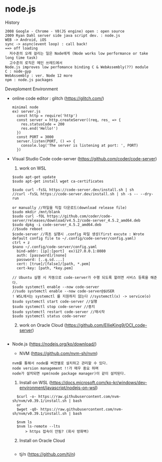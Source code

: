 # node.js

History
```
2008 Google - Chrome - V8(JS engine) open : open source
2009 Ryan Dahl server side java script dev. : node.js
WEB -> Android, iOS 
sync -> async(event loop) : call back!
==> off loading 
  저수준의 오래 걸리는 일은 Node에게 (Node works low performance or take long time task)
  고수준의 로직은 메인 쓰레드에서
Node.js improves low perfomance binding C & WebAssembly(??) module
C : node-gyp
WebAssembly : ver. Node 12 more
npm : node.js packages
```

Deveploment Environment
- online code editor : glitch (https://glitch.com/)
  ```
  minimal node
  ex) server.js
    const http = require('http')
    const server = http.createServer((req, res_ => {
      res.statusCode = 200
      res.end('Hello!')
    })
    const PORT = 3000
    server.listen(PORT, () => {
      console.log('The server is listening at port: ', PORT)
    })
  ```
  
- Visual Studio Code
  code-server (https://github.com/coder/code-server)
  
  1. work on WSL
  ```
  $sudo apt-get update
  $sudo apt-get install wget ca-certificates
  
  $sudo curl -fsSL https://code-server.dev/install.sh | sh
  //curl -fsSL https://code-server.dev/install.sh | sh -s -- --dry-run
  
  or manually //파일을 직접 다운로드(download release file)
  $sudo mkdir /mnt/blank
  $sudo curl -fOL https://github.com/coder/code-server/releases/download/v4.5.2/code-server_4.5.2_amd64.deb
  $sudo dpkg -i code-server_4.5.2_amd64.deb
  //$sudo reboot
  $code-server //최초 실행시 .config 파일 생성(first excute : Wrote default config file to ~/.config/code-server/config.yaml)
  ctrl + z
  $nano ~/.config/code-server/config.yaml
    bind-addr: [ip]:[port]  ex)127.0.0.1:8080
    auth: [password]/[none]
    password: [..q.sd....]
    cert: [true]/[false]/[path, *.pem]
    cert-key: [path, *key.pem]
  
  // Ubuntu 실행 시 자동으로 code-server가 수행 되도록 할려면 서비스 등록을 해준다.
  $sudo systemctl enable --now code-server
  //sudo systemctl enable --now code-server@$USER
  ! WSL에서는 systemctl 를 지원하지 않는다 //systemctl(x) -> service(o)
  $sudo systemctl start code-server //실행
  $sudo systemctl stop code-server //중지
  $sudo systemctl restart code-server //재시작
  $sudo systemctl status code-server 
  ```
  2. work on Oracle Cloud (https://github.com/EllieKing9/OCI_code-server)
  ```
  ```
  
  
  
* Node.js (https://nodejs.org/ko/download/)
  
  - NVM (https://github.com/nvm-sh/nvm)
  ```
  nvm를 통해서 node를 버젼별로 설치하고 관리할 수 있다.
  node version management !!가 매우 중요 하며
  node가 설치되면 npm(node package manager)이 같이 설치된다.
  ```
  1. Install on WSL (https://docs.microsoft.com/ko-kr/windows/dev-environment/javascript/nodejs-on-wsl)
  ```
    $curl -o- https://raw.githubusercontent.com/nvm-sh/nvm/v0.39.1/install.sh | bash
    or 
    $wget -qO- https://raw.githubusercontent.com/nvm-sh/nvm/v0.39.1/install.sh | bash
    
    $nvm ls
    $nvm ls-remote --lts
        > https 접속이 안됨? (회사 방화벽)
  ```
  
  2. Install on Oracle Cloud
  ```
  ```
  
  - tj/n (https://github.com/tj/n)
  
